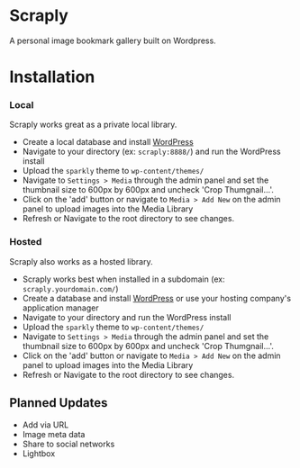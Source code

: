 Scraply
================

A personal image bookmark gallery built on Wordpress.

<h1>Installation</h1>

<h3>Local</h3>
Scraply works great as a private local library.
<ul>
	<li>Create a local database and install <a href="http://wordpress.org/download/" target="_blank">WordPress</a></li>
	<li>Navigate to your directory (ex: <code>scraply:8888/</code>) and run the WordPress install</li>
	<li>Upload the <code>sparkly</code> theme to <code>wp-content/themes/</code></li>
	<li>Navigate to <code>Settings > Media</code> through the admin panel and set the thumbnail size to 600px by 600px and uncheck 'Crop Thumgnail...'.</li>
	<li>Click on the 'add' button or navigate to <code>Media > Add New</code> on the admin panel to upload images into the Media Library</li>
	<li>Refresh or Navigate to the root directory to see changes.</li>
</ul>


<h3>Hosted</h3>
Scraply also works as a hosted library.
<ul>
	<li>Scraply works best when installed in a subdomain (ex: <code>scraply.yourdomain.com/</code>)</li>
	<li>Create a database and install <a href="http://wordpress.org/download/" target="_blank">WordPress</a> or use your hosting company's application manager</li>
	<li>Navigate to your directory and run the WordPress install</li>
	<li>Upload the <code>sparkly</code> theme to <code>wp-content/themes/</code></li>
	<li>Navigate to <code>Settings > Media</code> through the admin panel and set the thumbnail size to 600px by 600px and uncheck 'Crop Thumgnail...'.</li>
	<li>Click on the 'add' button or navigate to <code>Media > Add New</code> on the admin panel to upload images into the Media Library</li>
	<li>Refresh or Navigate to the root directory to see changes.</li>
</ul>





<h2>Planned Updates</h2>
<ul>
	<li>Add via URL</li>
	<li>Image meta data</li>
	<li>Share to social networks</li>
	<li>Lightbox</li>
</ul>